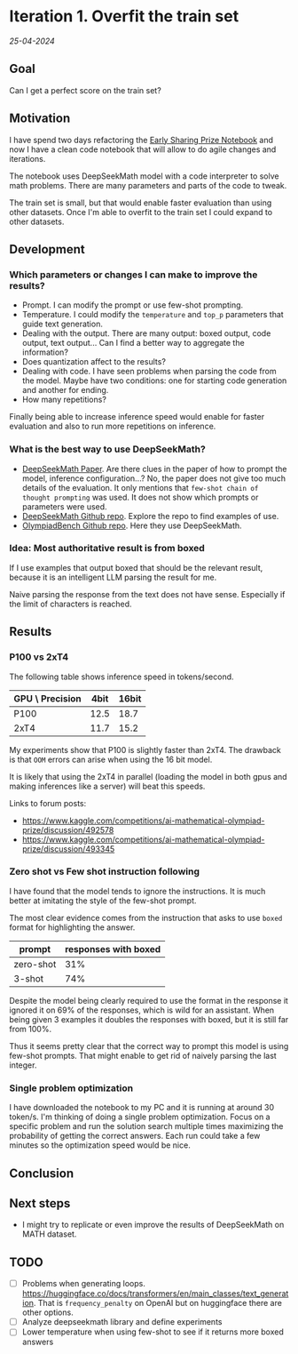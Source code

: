 # Iteration 1. Overfit the train set

_25-04-2024_

## Goal

Can I get a perfect score on the train set?

## Motivation

I have spend two days refactoring the [Early Sharing Prize Notebook](https://www.kaggle.com/code/abdurrafae/improved-code-interpretation) and now I have a clean code notebook that will allow to do agile changes and iterations.

The notebook uses DeepSeekMath model with a code interpreter to solve math problems. There are many
parameters and parts of the code to tweak.

The train set is small, but that would enable faster evaluation than using other datasets. Once
I'm able to overfit to the train set I could expand to other datasets.

## Development

### Which parameters or changes I can make to improve the results?

- Prompt. I can modify the prompt or use few-shot prompting.
- Temperature. I could modify the `temperature` and `top_p` parameters that guide text generation.
- Dealing with the output. There are many output: boxed output, code output, text output... Can I
  find a better way to aggregate the information?
- Does quantization affect to the results?
- Dealing with code. I have seen problems when parsing the code from the model. Maybe have two
  conditions: one for starting code generation and another for ending.
- How many repetitions?

Finally being able to increase inference speed would enable for faster evaluation and also to run more repetitions on inference.

### What is the best way to use DeepSeekMath?

- [DeepSeekMath Paper](https://arxiv.org/abs/2402.03300). Are there clues in the paper of how to prompt the model, inference configuration...?
  No, the paper does not give too much details of the evaluation. It only mentions that `few-shot chain of thought prompting` was used. It does not
  show which prompts or parameters were used.
- [DeepSeekMath Github repo](https://github.com/deepseek-ai/DeepSeek-Math). Explore the repo to find examples of use.
- [OlympiadBench Github repo](https://github.com/OpenBMB/OlympiadBench). Here they use DeepSeekMath.

### Idea: Most authoritative result is from boxed

If I use examples that output boxed that should be the relevant result, because it is an intelligent LLM parsing the result for me.

Naive parsing the response from the text does not have sense. Especially if the limit of characters is reached.

## Results

### P100 vs 2xT4

The following table shows inference speed in tokens/second.

| GPU \ Precision | 4bit | 16bit |
|-----------------|------|-------|
| P100            | 12.5 | 18.7  |
| 2xT4            | 11.7 | 15.2  |

My experiments show that P100 is slightly faster than 2xT4. The drawback is that `OOM` errors can arise
when using the 16 bit model.

It is likely that using the 2xT4 in parallel (loading the model in both gpus and making inferences like a server) will beat this speeds.

Links to forum posts:

- <https://www.kaggle.com/competitions/ai-mathematical-olympiad-prize/discussion/492578>
- <https://www.kaggle.com/competitions/ai-mathematical-olympiad-prize/discussion/493345>

### Zero shot vs Few shot instruction following

I have found that the model tends to ignore the instructions. It is much better at imitating the style of the few-shot prompt.

The most clear evidence comes from the instruction that asks to use `boxed` format
for highlighting the answer.

| prompt    | responses with boxed |
|-----------|----------------------|
| zero-shot | 31%                  |
| 3-shot    | 74%                  |

Despite the model being clearly required to use the format in the response it ignored
it on 69% of the responses, which is wild for an assistant. When being given 3 examples
it doubles the responses with boxed, but it is still far from 100%.

Thus it seems pretty clear that the correct way to prompt this model is using
few-shot prompts. That might enable to get rid of naively parsing the last integer.

### Single problem optimization

I have downloaded the notebook to my PC and it is running at around 30 token/s. I'm thinking of doing
a single problem optimization. Focus on a specific problem and run the solution search multiple times
maximizing the probability of getting the correct answers. Each run could take a few minutes so
the optimization speed would be nice.

## Conclusion

## Next steps

- I might try to replicate or even improve the results of DeepSeekMath on MATH dataset.

## TODO

- [ ] Problems when generating loops. https://huggingface.co/docs/transformers/en/main_classes/text_generation. That is `frequency_penalty` on OpenAI but on huggingface there are other options.
- [ ] Analyze deepseekmath library and define experiments
- [ ] Lower temperature when using few-shot to see if it returns more boxed answers